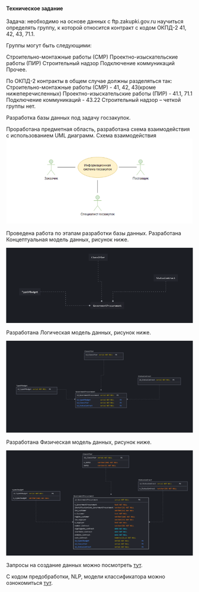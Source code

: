 #### **Техническое задание**

Задача: необходимо на основе данных с ftp.zakupki.gov.ru научиться определять группу, к которой относится контракт с кодом ОКПД-2 41, 42, 43, 71.1.

Группы могут быть следующими:

Строительно-монтажные работы (СМР)
Проектно-изыскательские работы (ПИР)
Строительный надзор
Подключение коммуникаций
Прочее.

По ОКПД-2 контракты в общем случае должны разделяться так:
Строительно-монтажные работы (СМР) - 41, 42, 43(кроме нижеперечисленных)
Проектно-изыскательские работы (ПИР) - 41.1, 71.1
Подключение коммуникаций - 43.22
Строительный надзор – четкой группы нет.


Разработка базы данных под задачу госзакупок.

Проработана предметная область, разработана схема взаимодействия с использованием UML диаграмм.
Схема взаимодействия
![alt-текст](https://github.com/dset2024/sample_work/blob/main/%D1%83%D1%87%D0%B0%D1%81%D1%82%D0%BD%D0%B8%D0%BA%D0%B8.PNG "Схема взаимодействия")

Проведена работа по этапам разработки базы данных.
Разработана Концептуальная модель данных, рисунок ниже.

![alt-текст]( https://github.com/dset2024/sample_work/blob/main/%D0%BA%D0%BE%D0%BD%D1%86%D0%B5%D0%BF%D1%82%D1%83%D0%BB%D0%B0%D1%8C%D0%BD%D0%B0%D1%8F%20%D0%BC%D0%BE%D0%B4.PNG "Концептуальная модель данных")

Разработана Логическая модель данных, рисунок ниже.

![alt-текст]( https://github.com/dset2024/sample_work/blob/main/%D0%BB%D0%BE%D0%B3%20%D0%BC%D0%BE%D0%B4%D0%B5%D0%BB%D1%8C.PNG "Логическая модель данных")

Разработана Физическая модель данных, рисунок ниже.

![alt-текст]( https://github.com/dset2024/sample_work/blob/main/%D1%84%D0%B8%D0%B7%20%D0%BC%D0%BE%D0%B4%D0%B5%D0%BB%D1%8C.PNG "Физическая модель данных")

Запросы на создание данных можно посмотреть [тут](https://github.com/dset2024/sample_work/blob/main/1_part_data%20_base.sql).


С кодом предобработки, NLP, модели классификатора можно ознокомиться [тут](https://github.com/dset2024/sample_work/blob/main/2_part%20analysis_npl_cluster.py).